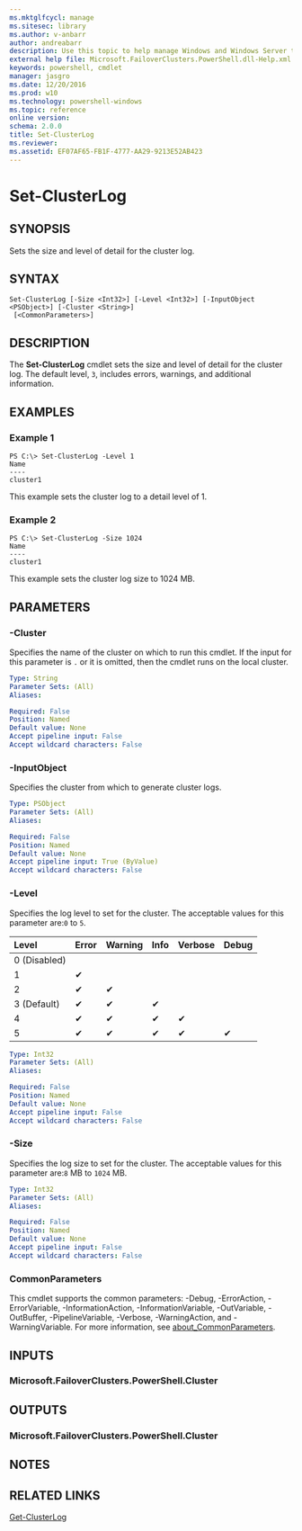 ```yaml
---
ms.mktglfcycl: manage
ms.sitesec: library
ms.author: v-anbarr
author: andreabarr
description: Use this topic to help manage Windows and Windows Server technologies with Windows PowerShell.
external help file: Microsoft.FailoverClusters.PowerShell.dll-Help.xml
keywords: powershell, cmdlet
manager: jasgro
ms.date: 12/20/2016
ms.prod: w10
ms.technology: powershell-windows
ms.topic: reference
online version: 
schema: 2.0.0
title: Set-ClusterLog
ms.reviewer:
ms.assetid: EF07AF65-FB1F-4777-AA29-9213E52AB423
---
```


# Set-ClusterLog

## SYNOPSIS
Sets the size and level of detail for the cluster log.

## SYNTAX

```
Set-ClusterLog [-Size <Int32>] [-Level <Int32>] [-InputObject <PSObject>] [-Cluster <String>]
 [<CommonParameters>]
```

## DESCRIPTION
The **Set-ClusterLog** cmdlet sets the size and level of detail for the cluster log.
The default level, `3`, includes errors, warnings, and additional information.

## EXAMPLES

### Example 1
```
PS C:\> Set-ClusterLog -Level 1
Name 
---- 
cluster1
```

This example sets the cluster log to a detail level of 1.

### Example 2
```
PS C:\> Set-ClusterLog -Size 1024
Name 
---- 
cluster1
```

This example sets the cluster log size to 1024 MB.

## PARAMETERS

### -Cluster
Specifies the name of the cluster on which to run this cmdlet.
If the input for this parameter is `.` or it is omitted, then the cmdlet runs on the local cluster.

```yaml
Type: String
Parameter Sets: (All)
Aliases: 

Required: False
Position: Named
Default value: None
Accept pipeline input: False
Accept wildcard characters: False
```

### -InputObject
Specifies the cluster from which to generate cluster logs.

```yaml
Type: PSObject
Parameter Sets: (All)
Aliases: 

Required: False
Position: Named
Default value: None
Accept pipeline input: True (ByValue)
Accept wildcard characters: False
```

### -Level
Specifies the log level to set for the cluster.
The acceptable values for this parameter are:`0` to `5`.

| Level  | Error  | Warning  | Info  | Verbose | Debug |
|:-----|:-----|:-----|:-----|:-----|:-----|
|0 (Disabled)  <br/> ||||||
|1  <br/> |&#x2714;||||
|2 <br/> |&#x2714;|&#x2714;|||
|3 (Default) <br/> |&#x2714;|&#x2714;|&#x2714;||
|4 <br/> |&#x2714;|&#x2714;|&#x2714;|&#x2714;|
|5  <br/> |&#x2714;|&#x2714;|&#x2714;|&#x2714;|&#x2714;|

```yaml
Type: Int32
Parameter Sets: (All)
Aliases: 

Required: False
Position: Named
Default value: None
Accept pipeline input: False
Accept wildcard characters: False
```


### -Size
Specifies the log size to set for the cluster.
The acceptable values for this parameter are:`8` MB to `1024` MB.

```yaml
Type: Int32
Parameter Sets: (All)
Aliases: 

Required: False
Position: Named
Default value: None
Accept pipeline input: False
Accept wildcard characters: False
```

### CommonParameters
This cmdlet supports the common parameters: -Debug, -ErrorAction, -ErrorVariable, -InformationAction, -InformationVariable, -OutVariable, -OutBuffer, -PipelineVariable, -Verbose, -WarningAction, and -WarningVariable. For more information, see [about_CommonParameters](http://go.microsoft.com/fwlink/?LinkID=113216).

## INPUTS

### Microsoft.FailoverClusters.PowerShell.Cluster

## OUTPUTS

### Microsoft.FailoverClusters.PowerShell.Cluster

## NOTES

## RELATED LINKS

[Get-ClusterLog](./Get-ClusterLog.md)


